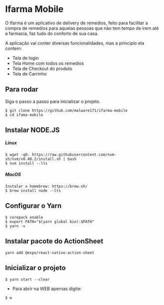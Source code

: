 # Ifarma Mobile

O Ifarma é um aplicativo de delivery de remedios, feito para facilitar a compra de remedios para aquelas pessoas que não tem tempo de irem até a farmacia, faz tudo do conforto de sua casa.

A aplicação vai conter diversas funcionalidades, mas a principio ela contem: 
- Tela de login
- Tela Home com todos os remedios
- Tela de Checkout do produto
- Tela de Carrinho



## Para rodar
Siga o passo a passo para inicializar o projeto.
```
$ git clone https://github.com/malware171/ifarma-mobile
$ cd ifama-mobile
```

## Instalar NODE.JS

##### Linux
```
$ wget -qO- https://raw.githubusercontent.com/nvm-sh/nvm/v0.40.2/install.sh | bash
$ nvm install --lts
```

##### MacOS
```
Instalar o homebrew: https://brew.sh/
$ brew install node --lts
```

## Configurar o Yarn

```
$ corepack enable
$ export PATH="$(yarn global bin):$PATH"
$ yarn -v
```
## Instalar pacote do ActionSheet
````
yarn add @expo/react-native-action-sheet
````

## Inicializar o projeto
 ```
$ yarn start --clear
 ```
- Para abrir na WEB apernas digite:
```
$ w
 ```